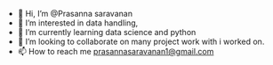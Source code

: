 - 👋 Hi, I’m @Prasanna saravanan
- 👀 I’m interested in data handling,
- 🌱 I’m currently learning data science and python
- 💞️ I’m looking to collaborate on many project work with i worked on.
- 📫 How to reach me prasannasaravanan1@gmail.com

<!---
Prasannasaravanan/Prasannasaravanan is a ✨ special ✨ repository because its `README.md` (this file) appears on your GitHub profile.
You can click the Preview link to take a look at your changes.
--->
